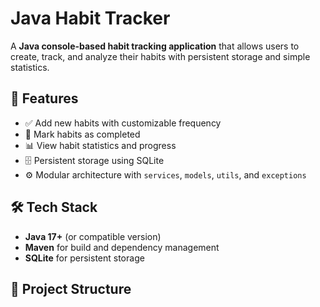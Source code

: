 # Java Habit Tracker

A **Java console-based habit tracking application** that allows users to create, track, and analyze their habits with persistent storage and simple statistics.

## 📌 Features
- ✅ Add new habits with customizable frequency
- 📝 Mark habits as completed
- 📊 View habit statistics and progress
- 🗄 Persistent storage using SQLite
- ⚙️ Modular architecture with `services`, `models`, `utils`, and `exceptions`

## 🛠 Tech Stack
- **Java 17+** (or compatible version)
- **Maven** for build and dependency management
- **SQLite** for persistent storage

## 📂 Project Structure

